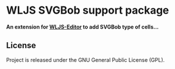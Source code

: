 # WLJS SVGBob support package
**An extension for [WLJS-Editor](https://github.com/JerryI/wljs-editor) to add SVGBob type of cells...**

## License
Project is released under the GNU General Public License (GPL).
